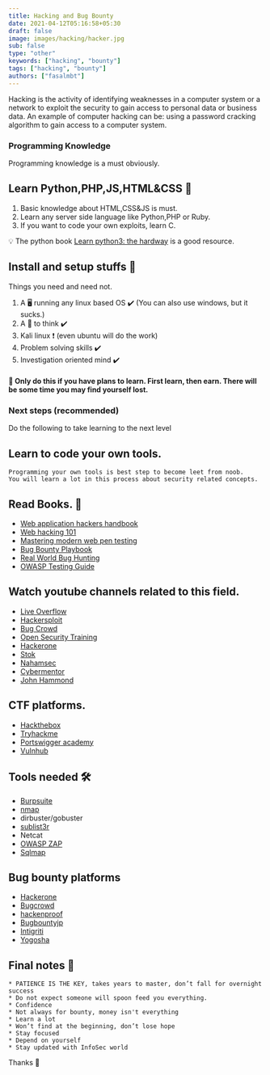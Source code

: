 ```yaml
---
title: Hacking and Bug Bounty
date: 2021-04-12T05:16:58+05:30
draft: false
image: images/hacking/hacker.jpg
sub: false
type: "other"
keywords: ["hacking", "bounty"]
tags: ["hacking", "bounty"]
authors: ["fasalmbt"]
---
```

Hacking is the activity of identifying weaknesses in a computer system or a network to exploit the security to gain access to personal data or business data. An example of computer hacking can be: using a password cracking algorithm to gain access to a computer system.

### Programming Knowledge

Programming knowledge is a must obviously.

## Learn Python,PHP,JS,HTML&CSS 🚀

1. Basic knowledge about HTML,CSS&JS is must.
2. Learn any server side language like Python,PHP or Ruby.
3. If you want to code your own exploits, learn C.

💡 The python book [Learn python3: the hardway](https://www.amazon.in/Learn-Python-Hard-Way-Introduction/dp/0134692888) is a good resource.

## Install and setup stuffs 🚧

Things you need and need not.

1. A 🖥️ running any linux based OS ✔️ (You can also use windows, but it sucks.)
2. A 🧠 to think ✔️
3. Kali linux ❗ (even ubuntu will do the work)
4. Problem solving skills ✔️
5. Investigation oriented mind ✔️

#### 🌝 Only do this if you have plans to learn. First learn, then earn. There will be some time you may find yourself lost.

### Next steps (recommended)

Do the following to take learning to the next level

## Learn to code your own tools.

```
Programming your own tools is best step to become leet from noob.
You will learn a lot in this process about security related concepts.
```

## Read Books. 📖

- [Web application hackers handbook](https://www.amazon.com/Web-Application-Hackers-Handbook-Exploiting/dp/1118026470)
- [Web hacking 101](https://www.hackerone.com/blog/Hack-Learn-Earn-with-a-Free-E-Book)
- [Mastering modern web pen testing](https://www.amazon.in/Mastering-Modern-Web-Penetration-Testing/dp/1785284584)
- [Bug Bounty Playbook](https://payhip.com/b/wAoh)
- [Real World Bug Hunting](https://www.amazon.in/Real-World-Bug-Hunting-Field-Hacking-ebook/dp/B072SQZ2LG)
- [OWASP Testing Guide](https://owasp.org/www-project-web-security-testing-guide/)

## Watch youtube channels related to this field.

- [Live Overflow](https://www.youtube.com/channel/UClcE-kVhqyiHCcjYwcpfj9w)
- [Hackersploit](https://www.youtube.com/channel/UC0ZTPkdxlAKf-V33tqXwi3Q/videos)
- [Bug Crowd](https://www.youtube.com/channel/UCo1NHk_bgbAbDBc4JinrXww)
- [Open Security Training](https://www.youtube.com/user/OpenSecurityTraining)
- [Hackerone](https://www.youtube.com/channel/UCsgzmECky2Q9lQMWzDwMhYw)
- [Stok](https://www.youtube.com/channel/UCQN2DsjnYH60SFBIA6IkNwg)
- [Nahamsec](https://www.youtube.com/channel/UCCZDt7MuC3Hzs6IH4xODLBw)
- [Cybermentor](https://www.youtube.com/channel/UC0ArlFuFYMpEewyRBzdLHiw)
- [John Hammond](https://www.youtube.com/channel/UCVeW9qkBjo3zosnqUbG7CFw)

## CTF platforms.

- [Hackthebox](https://www.hackthebox.eu/)
- [Tryhackme](https://tryhackme.com/)
- [Portswigger academy](https://portswigger.net/web-security)
- [Vulnhub](https://www.vulnhub.com/)

## Tools needed 🛠️

- [Burpsuite](https://portswigger.net/burp)
- [nmap](https://nmap.org/)
- dirbuster/gobuster
- [sublist3r](https://github.com/aboul3la/Sublist3r)
- Netcat
- [OWASP ZAP](https://owasp.org/www-project-zap/)
- [Sqlmap](https://github.com/sqlmapproject/sqlmap)

## Bug bounty platforms

- [Hackerone](https://www.hackerone.com/)
- [Bugcrowd](https://www.bugcrowd.com/)
- [hackenproof](https://hackenproof.com/)
- [Bugbountyjp](https://bugbounty.jp/)
- [Intigriti](https://www.intigriti.com/)
- [Yogosha](https://yogosha.com/)

## Final notes 📝

```
* PATIENCE IS THE KEY, takes years to master, don’t fall for overnight success
* Do not expect someone will spoon feed you everything.
* Confidence
* Not always for bounty, money isn't everything
* Learn a lot
* Won’t find at the beginning, don’t lose hope
* Stay focused
* Depend on yourself
* Stay updated with InfoSec world
```

Thanks 🚀
